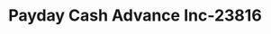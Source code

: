 ---
f_zip-code: 34606
f_state-code: FL
title: Payday Cash Advance Inc-23816
f_phone: 352-686-7666
f_city-only: Spring Hill
f_address: 5390 Spring Hill Dr Spring Hill
f_location-unique-id: '23816'
slug: payday-cash-advance-inc-23816
updated-on: '2024-05-30T13:46:58.046Z'
created-on: '2024-05-30T13:36:59.803Z'
published-on: '2024-05-30T13:54:32.469Z'
f_city-state: cms/city/spring-hill-fl.md
f_company: cms/company/payday-cash-advance-inc.md
f_state: cms/state/florida.md
layout: '[payday-loan].html'
tags: payday-loan
---